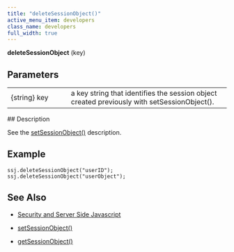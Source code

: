 ```yaml
---
title: "deleteSessionObject()"
active_menu_item: developers
class_name: developers
full_width: true
---
```



**deleteSessionObject** (key)

## Parameters

<table>
<tr>
<td width="165">
{string} key

</td>
<td width="27">
</td>
<td width="688">
a key string that identifies the session object created previously with setSessionObject().

</td>
</tr>
</table>
## Description

See the [setSessionObject()](/developers/user-guide/scripting-apis/server-side-api/ssj-object/security/setsessionobject) description.

## Example

    ssj.deleteSessionObject("userID");
    ssj.deleteSessionObject("userObject");
   

## See Also

 - [Security and Server Side Javascript](/developers/user-guide/scripting-apis/server-side-scripting-overview/writing-secure-code)

 - [setSessionObject()](/developers/user-guide/scripting-apis/server-side-api/ssj-object/security/setsessionobject)

 - [getSessionObject()](/developers/user-guide/scripting-apis/server-side-api/ssj-object/security/getsessionobject)

